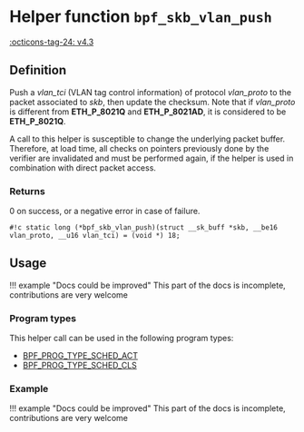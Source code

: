 # Helper function `bpf_skb_vlan_push`

<!-- [FEATURE_TAG](bpf_skb_vlan_push) -->
[:octicons-tag-24: v4.3](https://github.com/torvalds/linux/commit/4e10df9a60d96ced321dd2af71da558c6b750078)
<!-- [/FEATURE_TAG] -->

## Definition

<!-- [HELPER_FUNC_DEF] -->
Push a _vlan_tci_ (VLAN tag control information) of protocol _vlan_proto_ to the packet associated to _skb_, then update the checksum. Note that if _vlan_proto_ is different from **ETH_P_8021Q** and **ETH_P_8021AD**, it is considered to be **ETH_P_8021Q**.

A call to this helper is susceptible to change the underlying packet buffer. Therefore, at load time, all checks on pointers previously done by the verifier are invalidated and must be performed again, if the helper is used in combination with direct packet access.

### Returns

0 on success, or a negative error in case of failure.

`#!c static long (*bpf_skb_vlan_push)(struct __sk_buff *skb, __be16 vlan_proto, __u16 vlan_tci) = (void *) 18;`
<!-- [/HELPER_FUNC_DEF] -->

## Usage

!!! example "Docs could be improved"
    This part of the docs is incomplete, contributions are very welcome

### Program types

This helper call can be used in the following program types:

<!-- DO NOT EDIT MANUALLY -->
<!-- [HELPER_FUNC_PROG_REF] -->
 * [BPF_PROG_TYPE_SCHED_ACT](../program-type/BPF_PROG_TYPE_SCHED_ACT.md)
 * [BPF_PROG_TYPE_SCHED_CLS](../program-type/BPF_PROG_TYPE_SCHED_CLS.md)
<!-- [/HELPER_FUNC_PROG_REF] -->

### Example

!!! example "Docs could be improved"
    This part of the docs is incomplete, contributions are very welcome
